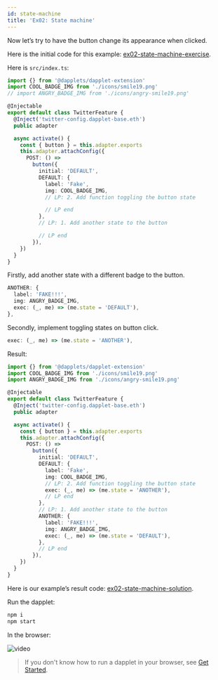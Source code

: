 ```yaml
---
id: state-machine
title: 'Ex02: State machine'
---
```


Now let’s try to have the button change its appearance when clicked.

Here is the initial code for this example: [ex02-state-machine-exercise](https://github.com/dapplets/dapplet-template/tree/ex02-state-machine-exercise).

Here is `src/index.ts`:

```ts
import {} from '@dapplets/dapplet-extension'
import COOL_BADGE_IMG from './icons/smile19.png'
// import ANGRY_BADGE_IMG from './icons/angry-smile19.png'

@Injectable
export default class TwitterFeature {
  @Inject('twitter-config.dapplet-base.eth')
  public adapter

  async activate() {
    const { button } = this.adapter.exports
    this.adapter.attachConfig({
      POST: () =>
        button({
          initial: 'DEFAULT',
          DEFAULT: {
            label: 'Fake',
            img: COOL_BADGE_IMG,
            // LP: 2. Add function toggling the button state

            // LP end
          },
          // LP: 1. Add another state to the button

          // LP end
        }),
    })
  }
}
```

Firstly, add another state with a different badge to the button.

```typescript
ANOTHER: {
  label: 'FAKE!!!',
  img: ANGRY_BADGE_IMG,
  exec: (_, me) => (me.state = 'DEFAULT'),
},
```

Secondly, implement toggling states on button click.

```ts
exec: (_, me) => (me.state = 'ANOTHER'),
```

Result:

```ts
import {} from '@dapplets/dapplet-extension'
import COOL_BADGE_IMG from './icons/smile19.png'
import ANGRY_BADGE_IMG from './icons/angry-smile19.png'

@Injectable
export default class TwitterFeature {
  @Inject('twitter-config.dapplet-base.eth')
  public adapter

  async activate() {
    const { button } = this.adapter.exports
    this.adapter.attachConfig({
      POST: () =>
        button({
          initial: 'DEFAULT',
          DEFAULT: {
            label: 'Fake',
            img: COOL_BADGE_IMG,
            // LP: 2. Add function toggling the button state
            exec: (_, me) => (me.state = 'ANOTHER'),
            // LP end
          },
          // LP: 1. Add another state to the button
          ANOTHER: {
            label: 'FAKE!!!',
            img: ANGRY_BADGE_IMG,
            exec: (_, me) => (me.state = 'DEFAULT'),
          },
          // LP end
        }),
    })
  }
}
```

Here is our example’s result code: [ex02-state-machine-solution](https://github.com/dapplets/dapplet-template/tree/ex02-state-machine-solution).

Run the dapplet:

```bash
npm i
npm start
```

In the browser:

![video](/video/ex_2.gif)

> If you don't know how to run a dapplet in your browser, see [Get Started](/docs/get-started#11-connect-the-development-server-to-dapplet-extension).
